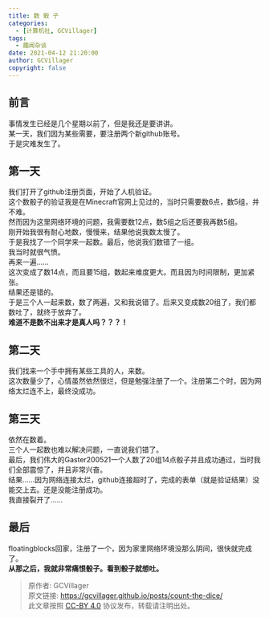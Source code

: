 ```yaml
---
title: 数 骰 子
categories:
  - [计算机社, GCVillager]
tags:
  - 趣闻杂谈
date: 2021-04-12 21:20:00
author: GCVillager
copyright: false
---
```


## 前言  
事情发生已经是几个星期以前了，但是我还是要讲讲。  
某一天，我们因为某些需要，要注册两个新github账号。  
于是灾难发生了。  

## 第一天  
我们打开了github注册页面，开始了人机验证。  
这个数骰子的验证我是在Minecraft官网上见过的，当时只需要数6点，数5组，并不难。  
然而因为这里网络环境的问题，我需要数12点，数5组之后还要我再数5组。  
刚开始我很有耐心地数，慢慢来，结果他说我数太慢了。  
于是我找了一个同学来一起数。最后，他说我们数错了一组。  
我当时就很气愤。  
再来一遍……  
这次变成了数14点，而且要15组，数起来难度更大。而且因为时间限制，更加紧张。  
结果还是错的。  
于是三个人一起来数，数了两遍，又和我说错了。后来又变成数20组了，我们都数吐了，就终于放弃了。  
**难道不是数不出来才是真人吗？？？！**  

## 第二天  
我们找来一个手中拥有某些工具的人，来数。  
这次数量少了，心情虽然依然很烂，但是勉强注册了一个。注册第二个时，因为网络太烂连不上，最终没成功。  

## 第三天
依然在数着。  
三个人一起数也难以解决问题，一直说我们错了。  
最后，我们伟大的Gaster200521一个人数了20组14点骰子并且成功通过，当时我们全部震惊了，并且非常兴奋。  
结果……因为网络连接太烂，github连接超时了，完成的表单（就是验证结果）没能交上去。还是没能注册成功。  
我直接裂开了……

## 最后  
floatingblocks回家，注册了一个，因为家里网络环境没那么阴间，很快就完成了。  
**从那之后，我就非常痛恨骰子。看到骰子就想吐。**

> 原作者: GCVillager  
> 原文链接: <https://gcvillager.github.io/posts/count-the-dice/>  
> 此文章按照 [CC-BY 4.0](https://creativecommons.org/licenses/by/4.0/) 协议发布，转载请注明出处。  
